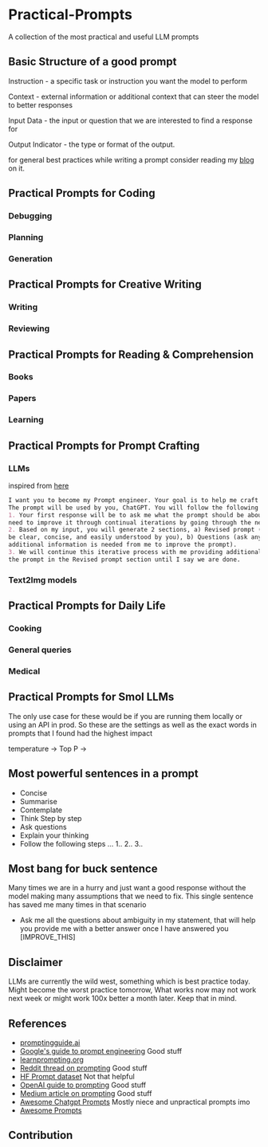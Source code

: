 # Practical-Prompts
A collection of the most practical and useful LLM prompts

## Basic Structure of a good prompt 

Instruction - a specific task or instruction you want the model to perform

Context - external information or additional context that can steer the model to better responses

Input Data - the input or question that we are interested to find a response for

Output Indicator - the type or format of the output.

for general best practices while writing a prompt consider reading my [blog](https://goyalpramod.github.io/blogs/AI_agents_from_first_principles/#prompts) on it.

## Practical Prompts for Coding 

### Debugging 

### Planning 

### Generation 

## Practical Prompts for Creative Writing 

### Writing 

### Reviewing

## Practical Prompts for Reading & Comprehension 

### Books 

### Papers

### Learning


## Practical Prompts for Prompt Crafting 

### LLMs
inspired from [here](https://www.reddit.com/r/ChatGPT/comments/13cklzh/what_are_some_of_your_favorite_chatgpt_prompts/)
```markdown
I want you to become my Prompt engineer. Your goal is to help me craft the best possible prompt for my needs. 
The prompt will be used by you, ChatGPT. You will follow the following process:
1. Your first response will be to ask me what the prompt should be about. I will provide my answer, but we will 
need to improve it through continual iterations by going through the next steps.
2. Based on my input, you will generate 2 sections, a) Revised prompt (provide your rewritten prompt, it should 
be clear, concise, and easily understood by you), b) Questions (ask any relevant questions pertaining to what 
additional information is needed from me to improve the prompt).
3. We will continue this iterative process with me providing additional information to you and you updating 
the prompt in the Revised prompt section until I say we are done.
```

### Text2Img models


## Practical Prompts for Daily Life 

### Cooking 

### General queries 

### Medical

## Practical Prompts for Smol LLMs 
The only use case for these would be if you are running them locally or using an API in prod. So these are the settings as well as the exact words in prompts that I found had the highest impact 

temperature -> 
Top P -> 

## Most powerful sentences in a prompt 

- Concise 
- Summarise 
- Contemplate 
- Think Step by step 
- Ask questions 
- Explain your thinking 
- Follow the following steps ... 1.. 2.. 3..

## Most bang for buck sentence 
Many times we are in a hurry and just want a good response without the model making many assumptions that we need to fix. This single sentence has saved me many times in that scenario

- Ask me all the questions about ambiguity in my statement, that will help you provide me with a better answer once I have answered you [IMPROVE_THIS]

## Disclaimer 

LLMs are currently the wild west, something which is best practice today. Might become the worst practice tomorrow, What works now may not work next week or might work 100x better a month later. Keep that in mind.

## References 

- [promptingguide.ai](https://www.promptingguide.ai/)
- [Google's guide to prompt engineering](https://cloud.google.com/discover/what-is-prompt-engineering?hl=en) Good stuff
- [learnprompting.org](https://learnprompting.org/)
- [Reddit thread on prompting](https://www.reddit.com/r/ChatGPT/comments/13cklzh/what_are_some_of_your_favorite_chatgpt_prompts/) Good stuff
- [HF Prompt dataset](https://huggingface.co/datasets/fka/awesome-chatgpt-prompts) Not that helpful 
- [OpenAI guide to prompting](https://platform.openai.com/docs/guides/prompt-engineering) Good stuff 
- [Medium article on prompting](https://medium.com/the-modern-scientist/best-prompt-techniques-for-best-llm-responses-24d2ff4f6bca) Good stuff
- [Awesome Chatgpt Prompts](https://github.com/f/awesome-chatgpt-prompts) Mostly niece and unpractical prompts imo
- [Awesome Prompts](https://github.com/ai-boost/awesome-prompts) 

## Contribution 